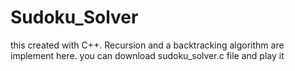 # Sudoku_Solver
this created with C++.
Recursion and a backtracking algorithm are implement here.
you can download sudoku_solver.c file and play it
